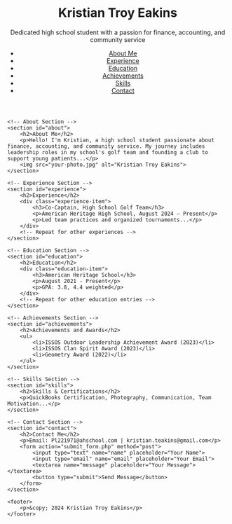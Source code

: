 <!DOCTYPE html>
<html lang="en">
<head>
    <meta charset="UTF-8">
    <meta name="viewport" content="width=device-width, initial-scale=1.0">
    <title>Kristian Troy Eakins</title>
    <link rel="stylesheet" href="styles.css">
</head>
<body>
    <!-- Header Section -->
    <header>
        <h1>Kristian Troy Eakins</h1>
        <p>Dedicated high school student with a passion for finance, accounting, and community service</p>
        <nav>
            <ul>
                <li><a href="#about">About Me</a></li>
                <li><a href="#experience">Experience</a></li>
                <li><a href="#education">Education</a></li>
                <li><a href="#achievements">Achievements</a></li>
                <li><a href="#skills">Skills</a></li>
                <li><a href="#contact">Contact</a></li>
            </ul>
        </nav>
    </header>

    <!-- About Section -->
    <section id="about">
        <h2>About Me</h2>
        <p>Hello! I'm Kristian, a high school student passionate about finance, accounting, and community service. My journey includes leadership roles in my school's golf team and founding a club to support young patients...</p>
        <img src="your-photo.jpg" alt="Kristian Troy Eakins">
    </section>

    <!-- Experience Section -->
    <section id="experience">
        <h2>Experience</h2>
        <div class="experience-item">
            <h3>Co-Captain, High School Golf Team</h3>
            <p>American Heritage High School, August 2024 – Present</p>
            <p>Led team practices and organized tournaments...</p>
        </div>
        <!-- Repeat for other experiences -->
    </section>

    <!-- Education Section -->
    <section id="education">
        <h2>Education</h2>
        <div class="education-item">
            <h3>American Heritage School</h3>
            <p>August 2021 - Present</p>
            <p>GPA: 3.8, 4.4 weighted</p>
        </div>
        <!-- Repeat for other education entries -->
    </section>

    <!-- Achievements Section -->
    <section id="achievements">
        <h2>Achievements and Awards</h2>
        <ul>
            <li>ISSOS Outdoor Leadership Achievement Award (2023)</li>
            <li>ISSOS Clan Spirit Award (2023)</li>
            <li>Geometry Award (2022)</li>
        </ul>
    </section>

    <!-- Skills Section -->
    <section id="skills">
        <h2>Skills & Certifications</h2>
        <p>QuickBooks Certification, Photography, Communication, Team Motivation...</p>
    </section>

    <!-- Contact Section -->
    <section id="contact">
        <h2>Contact Me</h2>
        <p>Email: Pl221971@ahschool.com | kristian.teakins@gmail.com</p>
        <form action="submit_form.php" method="post">
            <input type="text" name="name" placeholder="Your Name">
            <input type="email" name="email" placeholder="Your Email">
            <textarea name="message" placeholder="Your Message"></textarea>
            <button type="submit">Send Message</button>
        </form>
    </section>

    <footer>
        <p>&copy; 2024 Kristian Troy Eakins</p>
    </footer>
</body>
</html>
